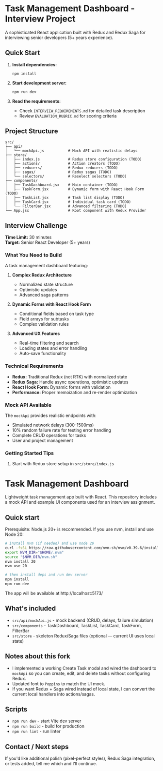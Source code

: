 # Task Management Dashboard - Interview Project

A sophisticated React application built with Redux and Redux Saga for interviewing senior developers (5+ years experience).

## Quick Start

1. **Install dependencies:**
   ```bash
   npm install
   ```

2. **Start development server:**
   ```bash
   npm run dev
   ```

3. **Read the requirements:**
   - Check `INTERVIEW_REQUIREMENTS.md` for detailed task description
   - Review `EVALUATION_RUBRIC.md` for scoring criteria

## Project Structure

```
src/
├── api/
│   └── mockApi.js           # Mock API with realistic delays
├── store/
│   ├── index.js             # Redux store configuration (TODO)
│   ├── actions/             # Action creators (TODO)
│   ├── reducers/            # Redux reducers (TODO)
│   ├── sagas/               # Redux sagas (TODO)
│   └── selectors/           # Reselect selectors (TODO)
├── components/
│   ├── TaskDashboard.jsx    # Main container (TODO)
│   ├── TaskForm.jsx         # Dynamic form with React Hook Form (TODO)
│   ├── TaskList.jsx         # Task list display (TODO)
│   ├── TaskCard.jsx         # Individual task card (TODO)
│   └── FilterBar.jsx        # Advanced filtering (TODO)
└── App.jsx                  # Root component with Redux Provider
```

## Interview Challenge

**Time Limit:** 30 minutes  
**Target:** Senior React Developer (5+ years)

### What You Need to Build

A task management dashboard featuring:

1. **Complex Redux Architecture**
   - Normalized state structure
   - Optimistic updates
   - Advanced saga patterns

2. **Dynamic Forms with React Hook Form**
   - Conditional fields based on task type
   - Field arrays for subtasks
   - Complex validation rules

3. **Advanced UX Features**
   - Real-time filtering and search
   - Loading states and error handling
   - Auto-save functionality

### Technical Requirements

- **Redux:** Traditional Redux (not RTK) with normalized state
- **Redux Saga:** Handle async operations, optimistic updates
- **React Hook Form:** Dynamic forms with validation
- **Performance:** Proper memoization and re-render optimization

### Mock API Available

The `mockApi` provides realistic endpoints with:
- Simulated network delays (300-1500ms)
- 10% random failure rate for testing error handling
- Complete CRUD operations for tasks
- User and project management

### Getting Started Tips

1. Start with Redux store setup in `src/store/index.js`
# Task Management Dashboard

Lightweight task management app built with React. This repository includes a mock API and example UI components used for an interview assignment.

## Quick start

Prerequisite: Node.js 20+ is recommended. If you use nvm, install and use Node 20:

```bash
# install nvm (if needed) and use node 20
curl -fsSL https://raw.githubusercontent.com/nvm-sh/nvm/v0.39.6/install.sh | bash
export NVM_DIR="$HOME/.nvm"
source "$NVM_DIR/nvm.sh"
nvm install 20
nvm use 20

# then install deps and run dev server
npm install
npm run dev
```

The app will be available at http://localhost:5173/

## What's included

- `src/api/mockApi.js` - mock backend (CRUD, delays, failure simulation)
- `src/components` - TaskDashboard, TaskList, TaskCard, TaskForm, FilterBar
- `src/store` - skeleton Redux/Saga files (optional — current UI uses local state)

## Notes about this fork

- I implemented a working Create Task modal and wired the dashboard to `mockApi` so you can create, edit, and delete tasks without configuring Redux.
- Updated font to `Poppins` to match the UI mock.
- If you want Redux + Saga wired instead of local state, I can convert the current local handlers into actions/sagas.

## Scripts

- `npm run dev` - start Vite dev server
- `npm run build` - build for production
- `npm run lint` - run linter

## Contact / Next steps

If you'd like additional polish (pixel-perfect styles), Redux Saga integration, or tests added, tell me which and I'll continue.
